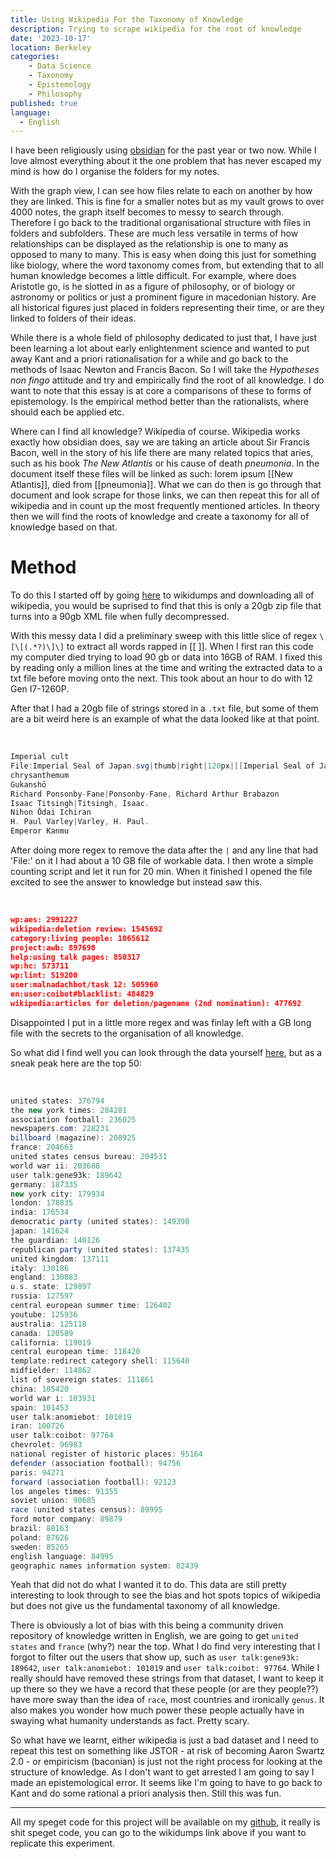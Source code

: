 ```yaml
---
title: Using Wikipedia For the Taxonomy of Knowledge 
description: Trying to scrape wikipedia for the root of knowledge
date: '2023-10-17'
location: Berkeley
categories: 
    - Data Science
    - Taxonomy
    - Epistemology
    - Philosophy
published: true
language:
  - English
---
```

 
I have been religiously using [obsidian](obsidian.md) for the past year or two now. While I love almost everything about it the one problem that has never escaped my mind is how do I organise the folders for my notes. 

With the graph view, I can see how files relate to each on another by how they are linked. This is fine for a smaller notes but as my vault grows to over 4000 notes, the graph itself becomes to messy to search through. Therefore I go back to the traditional organisational structure with files in folders and subfolders. These are much less versatile in terms of how relationships can be displayed as the relationship is one to many as opposed to many to many. This is easy when doing this just for something like biology, where the word taxonomy comes from, but extending that to all human knowledge becomes a little difficult. For example, where does Aristotle go, is he slotted in as a figure of philosophy, or of biology or astronomy or politics or just a prominent figure in macedonian history. Are all historical figures just placed in folders representing their time, or are they linked to folders of their ideas.  

While there is a whole field of philosophy dedicated to just that, I have just been learning a lot about early enlightenment science and wanted to put away Kant and a priori rationalisation for a while and go back to the methods of Isaac Newton and Francis Bacon. So I will take the _Hypotheses non fingo_ attitude and try and empirically find the root of all knowledge. I do want to note that this essay is at core a comparisons of these to forms of epistemology. Is the empirical method better than the rationalists, where should each be applied etc. 

Where can I find all knowledge? Wikipedia of course. Wikipedia works exactly how obsidian does, say we are taking an article about Sir Francis Bacon, well in the story of his life there are many related topics that aries, such as his book _The New Atlantis_ or his cause of death _pneumonia_. In the document itself these files will be linked as such: lorem ipsum \[\[New Atlantis]], died from \[\[pneumonia]]. What we can do then is go through that document and look scrape for those links, we can then repeat this for all of wikipedia and in count up the most frequently mentioned articles. In theory then we will find the roots of knowledge and create a taxonomy for all of knowledge based on that. 

# Method
To do this I started off by going [here](https://dumps.wikimedia.org/enwiki/latest/) to wikidumps and downloading all of wikipedia, you would be suprised to find that this is only a 20gb zip file that turns into a 90gb XML file when fully decompressed.

With this messy data I did a preliminary sweep with this little slice of regex  `\[\[(.*?)\]\]` to extract all words rapped in \[\[ ]]. When I first ran this code my computer died trying to load 90 gb or data into 16GB of RAM. I fixed this by reading only a million lines at the time and writing the extracted data to a txt file before moving onto the next. This took about an hour to do with 12 Gen I7-1260P.

After that I had a 20gb file of strings stored in a `.txt` file, but some of them are a bit weird here is an example of what the data looked like at that point.


<br>

```cs
Imperial cult  
File:Imperial Seal of Japan.svg|thumb|right|120px|[[Imperial Seal of Japan|Japanese Imperial kamon  
chrysanthemum  
Gukanshō  
Richard Ponsonby-Fane|Ponsonby-Fane, Richard Arthur Brabazon  
Isaac Titsingh|Titsingh, Isaac.  
Nihon Ōdai Ichiran  
H. Paul Varley|Varley, H. Paul.  
Emperor Kanmu
```

After doing more regex to remove the data after the `|` and any line that had 'File:' on it I had about a 10 GB file of workable data. I then wrote a simple counting script and let it run for 20 min. When it finished I opened the file excited to see the answer to knowledge but instead saw this.

<br>

```json
wp:aes: 2991227
wikipedia:deletion review: 1545692
category:living people: 1065612
project:awb: 897698
help:using talk pages: 850317
wp:hc: 573711
wp:lint: 519200
user:malnadachbot/task 12: 505960
en:user:coibot#blacklist: 484829
wikipedia:articles for deletion/pagename (2nd nomination): 477692
```

Disappointed I put in a little more regex and was finlay left with a GB long file with the secrets to the organisation of all knowledge.

So what did I find well you can look through the data yourself [here](https://drive.google.com/file/d/1xqywfPbgk_bEUqD0WYvkQRxEhte54f66/view?usp=sharing), but as a sneak peak here are the top 50:

<br>

```cs
united states: 376794
the new york times: 284281
association football: 236025
newspapers.com: 228231
billboard (magazine): 208925
france: 204663
united states census bureau: 204531
world war ii: 203688
user talk:gene93k: 189642
germany: 187335
new york city: 179934
london: 178835
india: 176534
democratic party (united states): 149398
japan: 141624
the guardian: 140126
republican party (united states): 137435
united kingdom: 137111
italy: 130186
england: 130083
u.s. state: 129897
russia: 127597
central european summer time: 126402
youtube: 125936
australia: 125118
canada: 120589
california: 119019
central european time: 118420
template:redirect category shell: 115640
midfielder: 114862
list of sovereign states: 111861
china: 105420
world war i: 103931
spain: 101453
user talk:anomiebot: 101019
iran: 100726
user talk:coibot: 97764
chevrolet: 96983
national register of historic places: 95164
defender (association football): 94756
paris: 94271
forward (association football): 92123
los angeles times: 91355
soviet union: 90685
race (united states census): 89995
ford motor company: 89879
brazil: 88163
poland: 87626
sweden: 85265
english language: 84995
geographic names information system: 82439
```

Yeah that did not do what I wanted it to do. This data are still pretty interesting to look through to see the bias and hot spots topics of wikipedia but does not give us the fundamental taxonomy of all knowledge. 

There is obviously a lot of bias with this being a community driven repository of knowledge written in English, we are going to get `united states` and `france` (why?) near the top. What I do find very interesting that I forgot to filter out the users that show up, such as `user talk:gene93k: 189642`, `user talk:anomiebot: 101019` and `user talk:coibot: 97764`. While I really should have removed these strings from that dataset, I want to keep it up there so they we have a record that these people (or are they people??) have more sway than the idea of `race`, most countries and ironically `genus`. It also makes you wonder how much power these people actually have in swaying what humanity understands as fact. Pretty scary.

So what have we learnt, either wikipedia is just a bad dataset and I need to repeat this test on something like JSTOR - at risk of becoming Aaron Swartz 2.0 - or empiricism (baconian) is just not the right process for looking at the structure of knowledge. As I don't want to get arrested I am going to say I made an epistemological error. It seems like I'm going to have to go back to Kant and do some rational a priori analysis then. Still this was fun. 

<hr>

All my speget code for this project will be available on my [github](https://github.com/TheArctesian/Wikipedia-Knowledge-Taxonomy), it really is shit speget code, you can go to the wikidumps link above if you want to replicate this experiment.